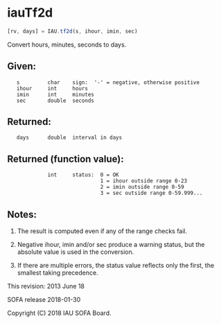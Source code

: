 # iauTf2d

```js
[rv, days] = IAU.tf2d(s, ihour, imin, sec)
```

Convert hours, minutes, seconds to days.

## Given:
```
   s         char    sign:  '-' = negative, otherwise positive
   ihour     int     hours
   imin      int     minutes
   sec       double  seconds
```

## Returned:
```
   days      double  interval in days
```

## Returned (function value):
```
             int     status:  0 = OK
                              1 = ihour outside range 0-23
                              2 = imin outside range 0-59
                              3 = sec outside range 0-59.999...
```

## Notes:

1)  The result is computed even if any of the range checks fail.

2)  Negative ihour, imin and/or sec produce a warning status, but
    the absolute value is used in the conversion.

3)  If there are multiple errors, the status value reflects only the
    first, the smallest taking precedence.

This revision:  2013 June 18

SOFA release 2018-01-30

Copyright (C) 2018 IAU SOFA Board.